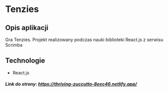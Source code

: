 # Tenzies



## Opis aplikacji

Gra Tenzies. Projekt realizowany podczas nauki biblioteki React.js z serwisu Scrimba



## Technologie 

* React.js



##### Link do strony: https://thriving-zuccutto-8eec46.netlify.app/
